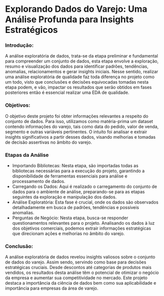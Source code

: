 # Explorando Dados do Varejo: Uma Análise Profunda para Insights Estratégicos

### Introdução: 
A análise exploratória de dados, trata-se da etapa preliminar e fundamental para compreender um conjunto de dados, esta etapa envolve a exploração, resumo e visualização dos dados para identificar padrões, tendências, anomalias, relacionamentos e gerar insights iniciais. 
Nesse sentido, realizar uma análise exploratória de qualidade faz toda diferença no projeto como um todo, visto que conclusões e decisões equivocadas tomadas nesta etapa podem, e vão, impactar os resultados que serão obtidos em fases posteriores então é essencial realizar uma EDA de qualidade.

### Objetivos:
O objetivo deste projeto foi obter informações relevantes a respeito do conjunto de dados. Para isso, utilizamos como matéria-prima um dataset contendo informações do varejo, tais como data do pedido, valor de venda, segmento e outras variáveis pertinentes. O intuito foi analisar e extrair insights significativos a partir desses dados, visando melhorias e tomadas de decisão assertivas no âmbito do varejo.   

### Etapas da Análise 
* Importando Bibliotecas: Nesta etapa, são importadas todas as bibliotecas necessárias para a execução do projeto, garantindo a disponibilidade de ferramentas essenciais para análise e processamento de dados.
* Carregando os Dados: Aqui é realizado o carregamento do conjunto de dados para o ambiente de análise, preparando-se para as etapas seguintes da exploração e manipulação dos dados.
* Análise Exploratória: Esta fase é crucial, onde os dados são observados detalhadamente em busca de padrões, tendências e possíveis anomalias.
* Perguntas de Negócio: Nesta etapa, busca-se responder questionamentos relevantes para o projeto. Analisando os dados à luz dos objetivos comerciais, podemos extrair informações estratégicas que direcionam ações e melhorias no âmbito do varejo.

### Conclusão: 
A análise exploratória de dados revelou insights valiosos sobre o conjunto de dados do varejo. Assim sendo, servindo como base para decisões estratégicas cruciais. Desde descontos até categorias de produtos mais vendidos, os resultados desta análise têm o potencial de otimizar o negócio da empresa e aumentar sua competitividade no mercado. Este projeto destaca a importância da ciência de dados bem como sua aplicabilidade e importância para empresas da área de varejo. 
